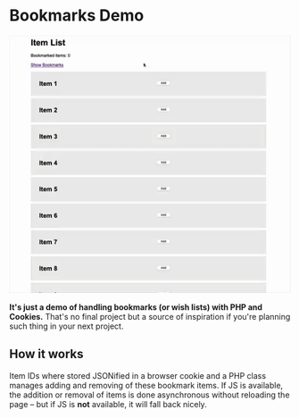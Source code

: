 # Bookmarks Demo

![Bookmarks demo](demo.gif)

**It's just a demo of handling bookmarks (or wish lists) with PHP and Cookies.** That's no final project but a source of inspiration if you're planning such thing in your next project.

## How it works
Item IDs where stored JSONified in a browser cookie and a PHP class manages adding and removing of these bookmark items. If JS is available, the addition or removal of items is done asynchronous without reloading the page – but if JS is **not** available, it will fall back nicely.